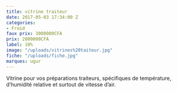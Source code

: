 ```yaml
---
title: vitrine traiteur
date: 2017-05-03 17:34:00 Z
categories:
- Froid
faux prix: 3000000CFA
prix: 2000000CFA
label: 10%
image: "/uploads/vitrines%20taiteur.jpg"
fiche: "/uploads/fiche.jpg"
marques: ugur
---
```


Vitrine pour vos préparations traiteurs, spécifiques de température, d’humidité relative et surtout de vitesse d’air. 